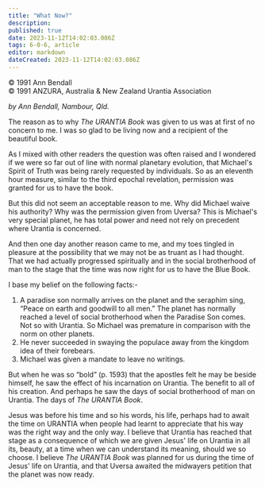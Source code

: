 ```yaml
---
title: "What Now?"
description: 
published: true
date: 2023-11-12T14:02:03.086Z
tags: 6-0-6, article
editor: markdown
dateCreated: 2023-11-12T14:02:03.086Z
---
```


<p class="v-card v-sheet theme--light gray lighten-3 px-2 py-1">© 1991 Ann Bendall<br>© 1991 ANZURA, Australia & New Zealand Urantia Association</p>

_by Ann Bendall, Nambour, Qld._

The reason as to why _The URANTIA Book_ was given to us was at first of no concern to me. I was so glad to be living now and a recipient of the beautiful book.

As I mixed with other readers the question was often raised and I wondered if we were so far out of line with normal planetary evolution, that Michael's Spirit of Truth was being rarely requested by individuals. So as an eleventh hour measure, similar to the third epochal revelation, permission was granted for us to have the book.

But this did not seem an acceptable reason to me. Why did Michael waive his authority? Why was the permission given from Uversa? This is Michael's very special planet, he has total power and need not rely on precedent where Urantia is concerned.

And then one day another reason came to me, and my toes tingled in pleasure at the possibility that we may not be as truant as I had thought. That we had actually progressed spiritually and in the social brotherhood of man to the stage that the time was now right for us to have the Blue Book.

I base my belief on the following facts:-

1) A paradise son normally arrives on the planet and the seraphim sing, “Peace on earth and goodwill to all men.” The planet has normally reached a level of social brotherhood when the Paradise Son comes. Not so with Urantia. So Michael was premature in comparison with the norm on other planets.
2) He never succeeded in swaying the populace away from the kingdom idea of their forebears.
3) Michael was given a mandate to leave no writings.

But when he was so “bold” (p. 1593) that the apostles felt he may be beside himself, he saw the effect of his incarnation on Urantia. The benefit to all of his creation. And perhaps he saw the days of social brotherhood of man on Urantia. The days of _The URANTIA Book_.

Jesus was before his time and so his words, his life, perhaps had to await the time on URANTIA when people had learnt to appreciate that his way was the right way and the only way. I believe that Urantia has reached that stage as a consequence of which we are given Jesus' life on Urantia in all its, beauty, at a time when we can understand its meaning, should we so choose. I believe _The URANTIA Book_ was planned for us during the time of Jesus' life on Urantia, and that Uversa awaited the midwayers petition that the planet was now ready.